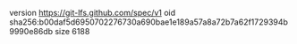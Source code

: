 version https://git-lfs.github.com/spec/v1
oid sha256:b00daf5d6950702276730a690bae1e189a57a8a72b7a62f1729394b9990e86db
size 6188
